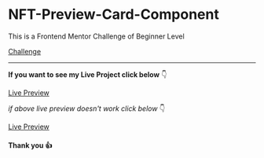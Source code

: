 # NFT-Preview-Card-Component

This is a Frontend Mentor Challenge of Beginner Level

[Challenge](https://www.frontendmentor.io/challenges/nft-preview-card-component-SbdUL_w0U)

---

**If you want to see my Live Project click below** :point_down:

[Live Preview](https://clever-hoover-773dc2.netlify.app/)

_if above live preview doesn't work click below_ :point_down:

[Live Preview](https://nft-preview-card-component-gules.vercel.app/)

#### Thank you :+1:
